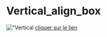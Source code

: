 # Vertical_align_box
!["Vertical](https://images.unsplash.com/photo-1590634875887-a6a516622e2a?ixlib=rb-1.2.1&ixid=eyJhcHBfaWQiOjEyMDd9&auto=format&fit=crop&w=1352&q=80)
[cliquer sur le lien](https://jsuprice.github.io/Vertical_align_box/)
